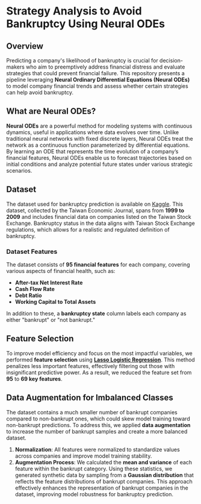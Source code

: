 # Strategy Analysis to Avoid Bankruptcy Using Neural ODEs

## Overview

Predicting a company's likelihood of bankruptcy is crucial for decision-makers who aim to preemptively address financial distress and evaluate strategies that could prevent financial failure. This repository presents a pipeline leveraging **Neural Ordinary Differential Equations (Neural ODEs)** to model company financial trends and assess whether certain strategies can help avoid bankruptcy.

## What are Neural ODEs?

**Neural ODEs** are a powerful method for modeling systems with continuous dynamics, useful in applications where data evolves over time. Unlike traditional neural networks with fixed discrete layers, Neural ODEs treat the network as a continuous function parameterized by differential equations. By learning an ODE that represents the time evolution of a company’s financial features, Neural ODEs enable us to forecast trajectories based on initial conditions and analyze potential future states under various strategic scenarios.

## Dataset

The dataset used for bankruptcy prediction is available on [Kaggle](https://www.kaggle.com/datasets/fedesoriano/company-bankruptcy-prediction). This dataset, collected by the Taiwan Economic Journal, spans from **1999 to 2009** and includes financial data on companies listed on the Taiwan Stock Exchange. Bankruptcy status in the data aligns with Taiwan Stock Exchange regulations, which allows for a realistic and regulated definition of bankruptcy.

### Dataset Features

The dataset consists of **95 financial features** for each company, covering various aspects of financial health, such as:
- **After-tax Net Interest Rate**
- **Cash Flow Rate**
- **Debt Ratio**
- **Working Capital to Total Assets**

In addition to these, a **bankruptcy state** column labels each company as either "bankrupt" or "not bankrupt."

## Feature Selection

To improve model efficiency and focus on the most impactful variables, we performed **feature selection** using **[Lasso Logistic Regression](https://en.wikipedia.org/wiki/Lasso_(statistics))**. This method penalizes less important features, effectively filtering out those with insignificant predictive power. As a result, we reduced the feature set from **95** to **69 key features**.

## Data Augmentation for Imbalanced Classes

The dataset contains a much smaller number of bankrupt companies compared to non-bankrupt ones, which could skew model training toward non-bankrupt predictions. To address this, we applied **data augmentation** to increase the number of bankrupt samples and create a more balanced dataset.

1. **Normalization**: All features were normalized to standardize values across companies and improve model training stability.
2. **Augmentation Process**: We calculated the **mean and variance** of each feature within the bankrupt category. Using these statistics, we generated synthetic data by sampling from a **Gaussian distribution** that reflects the feature distributions of bankrupt companies. This approach effectively enhances the representation of bankrupt companies in the dataset, improving model robustness for bankruptcy prediction.


